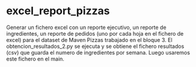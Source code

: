# excel_report_pizzas
Generar un fichero excel con un reporte ejecutivo, un reporte de ingredientes, un reporte de pedidos (uno por cada hoja en el fichero de excel) para el dataset de Maven Pizzas trabajado en el bloque 3. El obtencion_resultados_2.py se ejecuta y se obtiene el fichero resultados (csv) que guarda el numero de ingredientes por semana. Luego usaremos este fichero en el main. 
